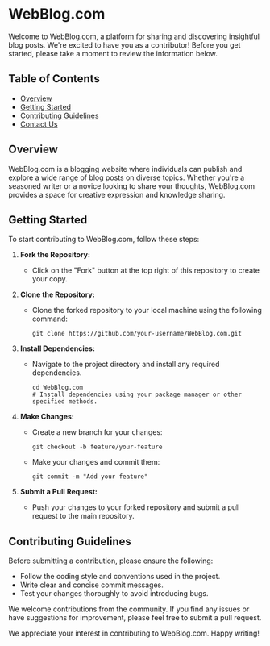 # WebBlog.com

Welcome to WebBlog.com, a platform for sharing and discovering insightful blog posts. We're excited to have you as a contributor! Before you get started, please take a moment to review the information below.

## Table of Contents

- [Overview](#overview)
- [Getting Started](#getting-started)
- [Contributing Guidelines](#contributing-guidelines)
- [Contact Us](#contact-us)

## Overview

WebBlog.com is a blogging website where individuals can publish and explore a wide range of blog posts on diverse topics. Whether you're a seasoned writer or a novice looking to share your thoughts, WebBlog.com provides a space for creative expression and knowledge sharing.

## Getting Started

To start contributing to WebBlog.com, follow these steps:

1. **Fork the Repository:**
   - Click on the "Fork" button at the top right of this repository to create your copy.

2. **Clone the Repository:**
   - Clone the forked repository to your local machine using the following command:
     ```
     git clone https://github.com/your-username/WebBlog.com.git
     
     ```

3. **Install Dependencies:**
   - Navigate to the project directory and install any required dependencies.
     ```
     cd WebBlog.com
     # Install dependencies using your package manager or other specified methods.
     ```

4. **Make Changes:**
   - Create a new branch for your changes:
     ```
     git checkout -b feature/your-feature
     ```
   - Make your changes and commit them:
     ```
     git commit -m "Add your feature"
     ```

5. **Submit a Pull Request:**
   - Push your changes to your forked repository and submit a pull request to the main repository.

## Contributing Guidelines

Before submitting a contribution, please ensure the following:

- Follow the coding style and conventions used in the project.
- Write clear and concise commit messages.
- Test your changes thoroughly to avoid introducing bugs.

We welcome contributions from the community. If you find any issues or have suggestions for improvement, please feel free to submit a pull request. 

We appreciate your interest in contributing to WebBlog.com. Happy writing!

